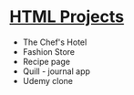 
<h1><a href="https://vjharan.github.io/HTML_projects/">HTML Projects</a></h1>
 
<ul >
    <li>The Chef's Hotel</li>
    <li>Fashion Store </li>
    <li>Recipe page</li>
    <li>Quill - journal app</li>
    <li>Udemy clone</li>

</ul>
